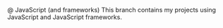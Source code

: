 @ JavaScript (and frameworks)
This branch contains my projects using JavaScript and JavaScript frameworks.
